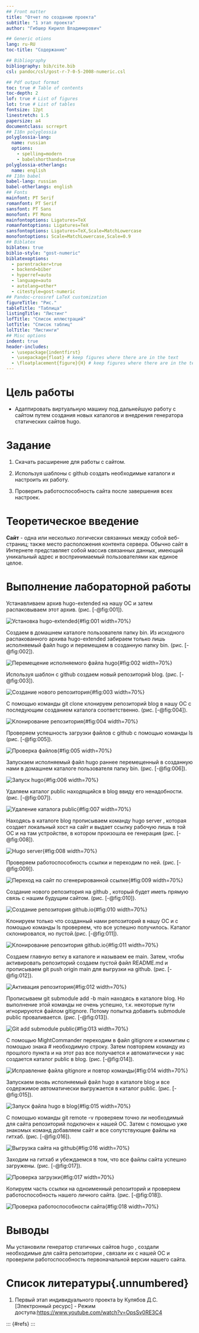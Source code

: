 ```yaml
---
## Front matter
title: "Отчет по созданию проекта"
subtitle: "1 этап проекта"
author: "Гибшер Кирилл Владимирович"

## Generic otions
lang: ru-RU
toc-title: "Содержание"

## Bibliography
bibliography: bib/cite.bib
csl: pandoc/csl/gost-r-7-0-5-2008-numeric.csl

## Pdf output format
toc: true # Table of contents
toc-depth: 2
lof: true # List of figures
lot: true # List of tables
fontsize: 12pt
linestretch: 1.5
papersize: a4
documentclass: scrreprt
## I18n polyglossia
polyglossia-lang:
  name: russian
  options:
	- spelling=modern
	- babelshorthands=true
polyglossia-otherlangs:
  name: english
## I18n babel
babel-lang: russian
babel-otherlangs: english
## Fonts
mainfont: PT Serif
romanfont: PT Serif
sansfont: PT Sans
monofont: PT Mono
mainfontoptions: Ligatures=TeX
romanfontoptions: Ligatures=TeX
sansfontoptions: Ligatures=TeX,Scale=MatchLowercase
monofontoptions: Scale=MatchLowercase,Scale=0.9
## Biblatex
biblatex: true
biblio-style: "gost-numeric"
biblatexoptions:
  - parentracker=true
  - backend=biber
  - hyperref=auto
  - language=auto
  - autolang=other*
  - citestyle=gost-numeric
## Pandoc-crossref LaTeX customization
figureTitle: "Рис."
tableTitle: "Таблица"
listingTitle: "Листинг"
lofTitle: "Список иллюстраций"
lotTitle: "Список таблиц"
lolTitle: "Листинги"
## Misc options
indent: true
header-includes:
  - \usepackage{indentfirst}
  - \usepackage{float} # keep figures where there are in the text
  - \floatplacement{figure}{H} # keep figures where there are in the text
---
```



# Цель работы

- Адаптировать виртуальную машину под дальнейшую работу с сайтом путем создания новых каталогов и внедрения генератора статических сайтов hugo.

# Задание

1. Скачать расширение для работы с сайтом.

2. Используя шаблоны с github создать необходимые каталоги и настроить их работу.

3. Проверить работоспособность сайта после завершения всех настроек. 


# Теоретическое введение

**Сайт** - одна или несколько логически связанных между собой веб-страниц; также место расположения контента сервера. Обычно сайт в Интернете представляет собой массив связанных данных, имеющий уникальный адрес и воспринимаемый пользователями как единое целое.



# Выполнение лабораторной работы

 Устанавливаем архив hugo-extended на нашу ОС и затем распаковываем этот архив. (рис. [-@fig:001]).

![Установка hugo-extended](image/1.jpg){#fig:001 width=70%}

Создаем в домашнем каталоге пользователя папку bin. Из исходного распакованного архива hugo-extended забираем только лишь исполняемый файл hugo и перемещаем в созданную папку bin. (рис. [-@fig:002]).

![Перемещение исполняемого файла hugo](image/2.jpg){#fig:002 width=70%}

Используя шаблон с github создаем новый репозиторий blog. (рис. [-@fig:003]).

![Создание нового репозитория](image/3.jpg){#fig:003 width=70%}

С помощью команды git clone клонируем репозиторий blog в нашу ОС с последующим созданием каталога соответственно. (рис. [-@fig:004]).

![Клонирование репозитория](image/4.jpg){#fig:004 width=70%}	

Проверяем успешность загрузки файлов с github с  помощью команды ls  (рис. [-@fig:005]).

![Проверка файлов](image/5.jpg){#fig:005 width=70%}


Запускаем исполняемый файл hugo раннее перемещенный в созданную нами в домашнем каталоге пользователя папку bin. (рис. [-@fig:006]).

![Запуск hugo](image/6.jpg){#fig:006 width=70%}

Удаляем каталог public находящийся в blog ввиду его ненадобности. (рис. [-@fig:007]).

![Удаление каталога public](image/7.jpg){#fig:007 width=70%}

Находясь в каталоге blog прописываем команду hugo server , которая создает локальный хост на сайт и выдает ссылку рабочую лишь в той ОС и на там устройстве, в котором произошла ее генерация  (рис. [-@fig:008]).

![Hugo server](image/8.jpg){#fig:008 width=70%}


Проверяем работоспособность ссылки  и переходим по ней. (рис. [-@fig:009]).

![Переход на сайт по сгенерированной ссылке](image/9.jpg){#fig:009 width=70%}


Создание нового репозитория на github , который будет иметь прямую связь с нашим будущим сайтом. (рис. [-@fig:010]).

![Создание репозитория github.io](image/10.jpg){#fig:010 width=70%}


Клонируем только что созданный нами репозиторий в нашу ОС и с помощью команды ls проверяем, что все успешно получилось. Каталог склонировался, но пустой.(рис. [-@fig:011]).

![Клонирование репозитория github.io ](image/11.jpg){#fig:011 width=70%}



Создаем главную ветку в каталоге и называем ее main. Затем, чтобы активировать репозиторий создаем пустой файл README.md и прописываем git push origin main для выгрузки на github. (рис. [-@fig:012]).

![Активация репозитория](image/12.jpg){#fig:012 width=70%}



Прописываем git submodule add -b main находясь в каталоге blog. Но выполнение этой команды не очень успешно, т.к. некоторые пути игнорируются файлом gitignore. Потому попытка добавить submodule public проваливается. (рис. [-@fig:013]).

![Git add submodule public](image/13.jpg){#fig:013 width=70%}



С помощью MightCommander переходим в файл gitignore и коммитим с помощью знака # необходимую строку. Затем повторяем команду из прошлого пункта  и на этот раз все получается и автоматически у нас создается каталог public в blog. (рис. [-@fig:014]).

![Исправление файла gitignore и повтор команды](image/14.jpg){#fig:014 width=70%}


Запускаем вновь исполняемый файл hugo в каталоге blog и все содержимое автоматически выгружается в каталог public. (рис. [-@fig:015]).

![Запуск файла hugo в blog](image/15.jpg){#fig:015 width=70%}


С помощью команды git remote -v проверяем точно ли необходимый для сайта репозиторий подключен к нашей ОС. Затем с помощью уже знакомых команд добавляем сайт и все сопутствующие файлы на гитхаб. (рис. [-@fig:016]).

![Выгрузка сайта на github](image/16.jpg){#fig:016 width=70%}

Заходим на гитхаб и убеждаемся в том, что все файлы сайта успешно загружены. (рис. [-@fig:017]).

![Проверка загрузки](image/17.jpg){#fig:017 width=70%}


Копируем часть ссылки на одноименный репозиторий и проверяем работоспособность нашего личного сайта. (рис. [-@fig:018]).

![Проверка работоспособности сайта](image/18.jpg){#fig:018 width=70%}




# Выводы

Мы установили генератор статичных сайтов hugo , создали необходимые для сайта репозитории , связали их с нашей ОС и проверили работоспособность первоначальной версии нашего сайта. 

# Список литературы{.unnumbered}

1. Первый этап индивидуального проекта by Кулябов Д.С. [Электронный ресурс] - Режим доступа:https://www.youtube.com/watch?v=OpsSv0RE3C4




::: {#refs}
:::
